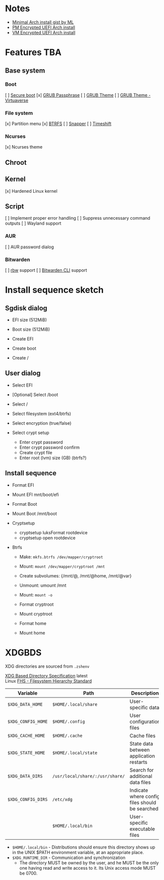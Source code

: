 # Notes

- [Minimal Arch install gist by ML](https://gist.github.com/mattiaslundberg/8620837)
- [PM Encrypted UEFI Arch install](https://gist.github.com/HardenedArray/31915e3d73a4ae45adc0efa9ba458b07)
- [VM Encrypted UEFI Arch install](https://gist.github.com/HardenedArray/d5b70681eca1d4e7cfb88df32cc4c7e6)

# Features TBA

## Base system

### Boot

[ ] [Secure boot](https://wiki.archlinux.org/title/Unified_Extensible_Firmware_Interface/Secure_Boot)
[x] [GRUB Passphrase](https://wiki.archlinux.org/title/GRUB/Tips_and_tricks#Password_protection_of_GRUB_menu)
[ ] [GRUB Theme](http://wiki.rosalab.ru/en/index.php/Grub2_theme_tutorial)
[ ] [GRUB Theme - Virtuaverse](https://github.com/Patato777/dotfiles/tree/main/grub/themes/virtuaverse)

### File system

[x] Partition menu
[x] [BTRFS](https://wiki.archlinux.org/title/btrfs)
[ ] [Snapper](https://wiki.archlinux.org/title/snapper)
[ ] [Timeshift]()

### Ncurses

[x] Ncurses theme

## Chroot

## Kernel

[x] Hardened Linux kernel

## Script

[ ] Implement proper error handling
[ ] Suppress unnecessary command outputs
[ ] Wayland support

### AUR

[ ] AUR password dialog

### Bitwarden

[ ] [rbw](https://github.com/doy/rbw) support
[ ] [Bitwarden CLI](https://bitwarden.com/help/cli/) support

# Install sequence sketch

  ## Sgdisk dialog

  - EFI size (512MiB)
  - Boot size (512MiB)

  - Create EFI
  - Create boot
  - Create /

  ## User dialog

  - Select EFI
  - [Optional] Select /boot
  - Select /

  - Select filesystem (ext4/btrfs)
  - Select encryption (true/false)

  - Select crypt setup
    * Enter crypt password
    * Enter crypt password confirm
    * Create crypt file
    * Enter root (lvm) size (GB) (btrfs?)

  ## Install sequence

  - Format EFI
  - Mount EFI mnt/boot/efi

  - Format Boot
  - Mount Boot /mnt/boot

  - Cryptsetup
    * cryptsetup luksFormat rootdevice
    * cryptsetup open rootdevice

  - Btrfs
    * Make: `mkfs.btrfs /dev/mapper/cryptroot`
    * Mount: `mount /dev/mapper/cryptroot /mnt`
    * Create subvolumes: {/mnt/@, /mnt/@home, /mnt/@var}
    * Unmount: umount /mnt
    * Mount: `mount -o`

    * Format cryptroot
    * Mount cryptroot

    * Format home
    * Mount home

# XDGBDS

XDG directories are sourced from `.zshenv`

[XDG Based Directory Specification](https://specifications.freedesktop.org/basedir-spec/basedir-spec-latest.html) latest<br>
Linux [FHS - Filesystem Hierarchy Standard](https://www.pathname.com/fhs/pub/fhs-2.3.html#PURPOSE18)

| Variable            | Path                            | Description                                    |
| ------------------- | ------------------------------- | ---------------------------------------------- |
| `$XDG_DATA_HOME`    | `$HOME/.local/share`            | User-specific data                             |
| `$XDG_CONFIG_HOME`  | `$HOME/.config`                 | User configuration files                       |
| `$XDG_CACHE_HOME`   | `$HOME/.cache`                  | Cache files                                    |
| `$XDG_STATE_HOME`   | `$HOME/.local/state`            | State data between application restarts        |
| `$XDG_DATA_DIRS`    | `/usr/local/share/:/usr/share/` | Search for additional data files               |
| `$XDG_CONFIG_DIRS`  | `/etc/xdg`                      | Indicate where config files should be searched |
|                     | `$HOME/.local/bin`              | User-specific executable files                 |

- `$HOME/.local/bin` - Distributions should ensure this directory shows up in the UNIX $PATH environment variable, at an appropriate place.
- `$XDG_RUNTIME_DIR` - Communication and synchronization
  * The directory MUST be owned by the user, and he MUST be the only one having read and write access to it. Its Unix access mode MUST be 0700.
